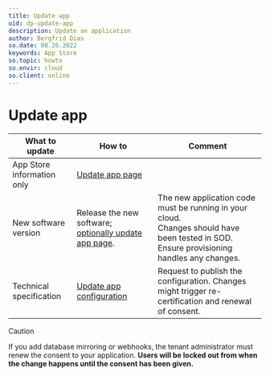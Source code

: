 ```yaml
---
title: Update app
uid: dp-update-app
description: Update an application
author: Bergfrid Dias
so.date: 08.26.2022
keywords: App Store
so.topic: howto
so.envir: cloud
so.client: online
---
```


# Update app

| What to update | How to | Comment |
|---|---|---|
| App Store information only | [Update app page][1] |
| New software version | Release the new software; [optionally update app page][1]. | The new application code must be running in your cloud.<br />Changes should have been tested in SOD.<br />Ensure provisioning handles any changes. |
| Technical specification | [Update app configuration][2] | Request to publish the configuration. Changes might trigger re-certification and renewal of consent. |

> [!CAUTION]
> If you add database mirroring or webhooks, the tenant administrator must renew the consent to your application. **Users will be locked out from when the change happens until the consent has been given.**

<!-- Referenced links -->
[1]: ../app-store/update-app-page.md
[2]: update-app-config.md
